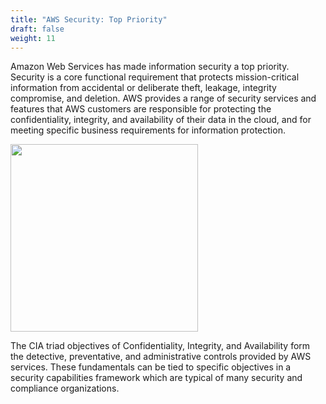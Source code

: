 ```yaml
---
title: "AWS Security: Top Priority"
draft: false
weight: 11
---
```



Amazon Web Services has made information security a top priority. Security is a core functional requirement that protects mission-critical information from accidental or deliberate theft, leakage, integrity compromise, and deletion. AWS provides a range of security services and features that AWS customers are responsible for protecting the confidentiality, integrity, and availability of their data in the cloud, and for meeting specific business requirements for information protection.

<img src='/images/ciatriad.png' width='300px'>

The CIA triad objectives of Confidentiality, Integrity, and Availability form the detective, preventative, and administrative controls provided by AWS services. These fundamentals can be tied to specific objectives in a security capabilities framework which are typical of many security and compliance organizations. 
